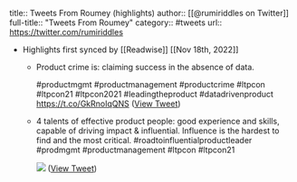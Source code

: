 title:: Tweets From Roumey (highlights)
author:: [[@rumiriddles on Twitter]]
full-title:: "Tweets From Roumey"
category:: #tweets
url:: https://twitter.com/rumiriddles

- Highlights first synced by [[Readwise]] [[Nov 18th, 2022]]
	- Product crime is: claiming success in the absence of data.
	  
	  #productmgmt #productmanagement #productcrime #ltpcon #ltpcon21 #ltpcon2021 #leadingtheproduct #datadrivenproduct https://t.co/GkRnoIqQNS ([View Tweet](https://twitter.com/rumiriddles/status/1397427926161715200))
	- 4 talents of effective product people: good experience and skills, capable of driving impact & influential. Influence is the hardest to find and the most critical. #roadtoinfluentialproductleader #prodmgmt #productmanagement #ltpcon #ltpcon21 
	  
	  ![](https://pbs.twimg.com/media/E2TZUvOVEAAMqKe.jpg) ([View Tweet](https://twitter.com/rumiriddles/status/1397482516135612422))